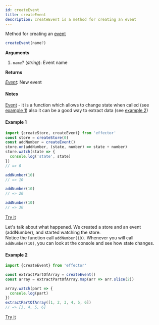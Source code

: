 ```yaml
---
id: createEvent
title: createEvent
description: createEvent is a method for creating an event
---
```


Method for creating an [event](./Event.md)

```ts
createEvent(name?)
```

**Arguments**

1. `name`? (_string_): Event name

**Returns**

[_Event_](./Event.md): New event

#### Notes

[Event](./Event.md) - it is a function which allows to change state when called (see [example 1](#example-1)) also it can be a good way to extract data (see [example 2](#example-2))

#### Example 1

```js
import {createStore, createEvent} from 'effector'
const store = createStore(0)
const addNumber = createEvent()
store.on(addNumber, (state, number) => state + number)
store.watch(state => {
  console.log('state', state)
})
// => 0

addNumber(10)
// => 10

addNumber(10)
// => 20

addNumber(10)
// => 30
```

[Try it](https://share.effector.dev/BlvDKg17)

Let's talk about what happened. We created a store and an event (addNumber), and started watching the store.<br/>
Notice the function call `addNumber(10)`. Whenever you will call `addNumber(10)`, you can look at the console and see how state changes.

#### Example 2

```js
import {createEvent} from 'effector'

const extractPartOfArray = createEvent()
const array = extractPartOfArray.map(arr => arr.slice(2))

array.watch(part => {
  console.log(part)
})
extractPartOfArray([1, 2, 3, 4, 5, 6])
// => [3, 4, 5, 6]
```

[Try it](https://share.effector.dev/4lWsZr2k)

